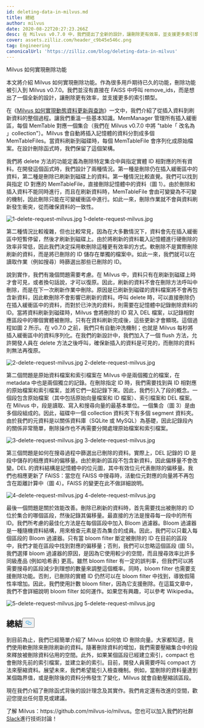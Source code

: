 ```yaml
---
id: deleting-data-in-milvus.md
title: 總結
author: milvus
date: 2020-08-22T20:27:23.266Z
desc: 在 Milvus v0.7.0 中，我們提出了全新的設計，讓刪除更有效率，並支援更多索引類型。
cover: assets.zilliz.com/header_c9b45e546c.png
tag: Engineering
canonicalUrl: 'https://zilliz.com/blog/deleting-data-in-milvus'
---
```

<custom-h1>Milvus 如何實現刪除功能</custom-h1><p>本文將介紹 Milvus 如何實現刪除功能。作為很多用戶期待已久的功能，刪除功能被引入到 Milvus v0.7.0。我們並沒有直接在 FAISS 中呼叫 remove_ids，而是想出了一個全新的設計，讓刪除更有效率，並支援更多的索引類型。</p>
<p>在《<a href="https://medium.com/unstructured-data-service/how-milvus-implements-dynamic-data-update-and-query-d15e04a85e7d?source=friends_link&amp;sk=cc38bee61bc194f30324ed17e86886f3">Milvus 如何實現動態資料更新與查詢</a>》一文中，我們介紹了從插入資料到刷新資料的整個過程。讓我們重溫一些基本知識。MemManager 管理所有插入緩衝區，每個 MemTable 對應一個集合（我們在 Milvus v0.7.0 中將 "table「 改名為 」collection"）。Milvus 會自動將插入記憶體的資料分割成多個 MemTableFiles。當資料刷新到磁碟時，每個 MemTableFile 會序列化成原始檔案。在設計刪除函式時，我們保留了這個架構。</p>
<p>我們將 delete 方法的功能定義為刪除特定集合中與指定實體 ID 相對應的所有資料。在開發這個函式時，我們設計了兩種情況。第一種是刪除仍在插入緩衝區中的資料，第二種是刪除已刷新到磁碟上的資料。第一種情況比較直覺。我們可以找到與指定 ID 對應的 MemTableFile，直接刪除記憶體中的資料（圖 1）。由於刪除和插入資料不能同時進行，而且在刷新資料時，MemTableFile 會由可變變為不可變的機制，因此刪除只能在可變緩衝區中進行。如此一來，刪除作業就不會與資料刷新發生衝突，從而確保資料的一致性。</p>
<p>
  
   <span class="img-wrapper"> <img translate="no" src="https://assets.zilliz.com/1_delete_request_milvus_fa1e7941da.jpg" alt="1-delete-request-milvus.jpg" class="doc-image" id="1-delete-request-milvus.jpg" />
   </span> <span class="img-wrapper"> <span>1-delete-request-milvus.jpg</span> </span></p>
<p>第二種情況比較複雜，但也比較常見，因為在大多數情況下，資料會先在插入緩衝區中短暫停留，然後才刷新到磁碟上。由於將刷新的資料載入記憶體進行硬刪除的效率非常低，因此我們決定採用軟刪除這種更有效率的方式。軟刪除不是實際刪除刷新的資料，而是將已刪除的 ID 儲存在單獨的檔案中。如此一來，我們就可以在讀取作業（例如搜尋）時篩選出那些已刪除的 ID。</p>
<p>說到實作，我們有幾個問題需要考慮。在 Milvus 中，資料只有在刷新到磁碟上時才會可見，或者換句話說，才可以復原。因此，刷新的資料不會在刪除方法呼叫中刪除，而是在下一次刷新作業中刪除。原因是已刷新到磁碟的資料檔案將不會再包含新資料，因此軟刪除不會影響已刷新的資料。呼叫 delete 時，可以直接刪除仍在插入緩衝區中的資料，而對於已沖洗的資料，則需要在記憶體中記錄刪除資料的 ID。當將資料刷新到磁碟時，Milvus 會將刪除的 ID 寫入 DEL 檔案，以記錄相對應區段中的哪個實體被刪除。只有在資料刷新完成後，這些更新才會顯現。這個過程如圖 2 所示。在 v0.7.0 之前，我們只有自動沖洗機制；也就是 Milvus 每秒將插入緩衝區中的資料序列化。在我們的新設計中，我們加入了一個 flush 方法，允許開發人員在 delete 方法之後呼叫，確保新插入的資料是可見的，而刪除的資料則無法再復原。</p>
<p>
  
   <span class="img-wrapper"> <img translate="no" src="https://assets.zilliz.com/2_delete_request_milvus_c7fc97ef07.jpg" alt="2-delete-request-milvus.jpg" class="doc-image" id="2-delete-request-milvus.jpg" />
   </span> <span class="img-wrapper"> <span>2-delete-request-milvus.jpg</span> </span></p>
<p>第二個問題是原始資料檔案和索引檔案在 Milvus 中是兩個獨立的檔案，在 metadata 中也是兩個獨立的記錄。在刪除指定 ID 時，我們需要找到與 ID 相對應的原始檔案和索引檔案，並將它們一起記錄下來。因此，我們引入了段的概念。一個段包含原始檔案（其中包括原始向量檔案和 ID 檔案）、索引檔案和 DEL 檔案。在 Milvus 中，段是讀取、寫入和搜尋向量的最基本單位。一個集合（圖 3）是由多個段組成的。因此，磁碟中一個 collection 資料夾下有多個 segment 資料夾。由於我們的元資料是以關係資料庫（SQLite 或 MySQL）為基礎，因此記錄段內的關係非常簡單，刪除操作也不再需要分開處理原始檔案和索引檔案。</p>
<p>
  
   <span class="img-wrapper"> <img translate="no" src="https://assets.zilliz.com/3_delete_request_milvus_ee40340279.jpg" alt="3-delete-request-milvus.jpg" class="doc-image" id="3-delete-request-milvus.jpg" />
   </span> <span class="img-wrapper"> <span>3-delete-request-milvus.jpg</span> </span></p>
<p>第三個問題是如何在搜尋過程中篩選出已刪除的資料。實際上，DEL 記錄的 ID 是段中儲存的相應資料的偏移量。由於刷新的區段不包含新資料，因此偏移量不會改變。DEL 的資料結構是記憶體中的位元圖，其中有效位元代表刪除的偏移量。我們也相應更新了 FAISS：當您在 FAISS 中搜尋時，活動位元對應的向量將不再包含在距離計算中（圖 4）。FAISS 的變更在此不做詳細說明。</p>
<p>
  
   <span class="img-wrapper"> <img translate="no" src="https://assets.zilliz.com/4_delete_request_milvus_f5a29e25df.jpg" alt="4-delete-request-milvus.jpg" class="doc-image" id="4-delete-request-milvus.jpg" />
   </span> <span class="img-wrapper"> <span>4-delete-request-milvus.jpg</span> </span></p>
<p>最後一個問題是關於效能改善。刪除已刷新的資料時，首先需要找出被刪除的 ID 位於集合的哪個區段，然後記錄其偏移量。最直接的方法是搜尋每一段中的所有 ID。我們所考慮的最佳化方法是在每個區段中加入 Bloom 過濾器。Bloom 過濾器是一種隨機資料結構，用來檢查元素是否為集合的成員。因此，我們可以只載入每個區段的 Bloom 過濾器。只有當 bloom filter 斷定被刪除的 ID 在目前的區段中，我們才能在區段中找到對應的偏移量；否則，我們可以忽略這個區段 (圖 5)。我們選擇 bloom 過濾器的原因，是因為它使用較少的空間，而且搜尋效率比許多同級產品 (例如哈希表) 更高。雖然 bloom filter 有一定的誤判率，但我們可以將需要搜尋的區段減少到理想的數量來調整這個概率。同時，bloom filter 也需要支援刪除功能。否則，已刪除的實體 ID 仍然可以在 bloom filter 中找到，導致假陽性率增加。因此，我們使用計數 bloom filter，因為它支援刪除。在這篇文章中，我們不會詳細說明 bloom filter 如何運作。如果您有興趣，可以參考 Wikipedia。</p>
<p>
  
   <span class="img-wrapper"> <img translate="no" src="https://assets.zilliz.com/5_delete_request_milvus_bd26633b55.jpg" alt="5-delete-request-milvus.jpg" class="doc-image" id="5-delete-request-milvus.jpg" />
   </span> <span class="img-wrapper"> <span>5-delete-request-milvus.jpg</span> </span></p>
<h2 id="Wrapping-up" class="common-anchor-header">總結<button data-href="#Wrapping-up" class="anchor-icon" translate="no">
      <svg translate="no"
        aria-hidden="true"
        focusable="false"
        height="20"
        version="1.1"
        viewBox="0 0 16 16"
        width="16"
      >
        <path
          fill="#0092E4"
          fill-rule="evenodd"
          d="M4 9h1v1H4c-1.5 0-3-1.69-3-3.5S2.55 3 4 3h4c1.45 0 3 1.69 3 3.5 0 1.41-.91 2.72-2 3.25V8.59c.58-.45 1-1.27 1-2.09C10 5.22 8.98 4 8 4H4c-.98 0-2 1.22-2 2.5S3 9 4 9zm9-3h-1v1h1c1 0 2 1.22 2 2.5S13.98 12 13 12H9c-.98 0-2-1.22-2-2.5 0-.83.42-1.64 1-2.09V6.25c-1.09.53-2 1.84-2 3.25C6 11.31 7.55 13 9 13h4c1.45 0 3-1.69 3-3.5S14.5 6 13 6z"
        ></path>
      </svg>
    </button></h2><p>到目前為止，我們已經簡單介紹了 Milvus 如何依 ID 刪除向量。大家都知道，我們使用軟刪除來刪除刷新的資料。隨著刪除資料的增加，我們需要壓縮集合中的段來釋放被刪除資料佔用的空間。此外，如果某個區段已經建立索引，compact 也會刪除先前的索引檔案，並建立新的索引。目前，開發人員需要呼叫 compact 方法來壓縮資料。展望未來，我們希望能引入檢查機制。例如，當刪除的資料量達到某個臨界值，或是刪除後的資料分佈發生了變化，Milvus 就會自動壓縮該區段。</p>
<p>現在我們介紹了刪除函式背後的設計理念及其實作。我們肯定還有改進的空間，歡迎您提出任何意見或建議。</p>
<p>了解 Milvus：https://github.com/milvus-io/milvus。您也可以加入我們的社群<a href="https://milvusio.slack.com/join/shared_invite/zt-e0u4qu3k-bI2GDNys3ZqX1YCJ9OM~GQ#/">Slack</a>進行技術討論！</p>
